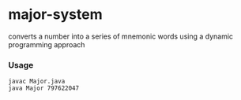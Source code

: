 # major-system
converts a number into a series of mnemonic words using a dynamic programming approach

### Usage
    javac Major.java
    java Major 797622047
